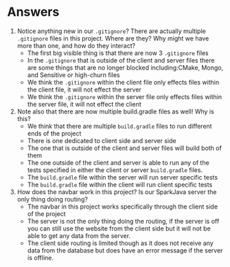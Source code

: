 # Answers
1. Notice anything new in our `.gitignore`? There are actually multiple `.gitignore` files in this project. Where are they? Why might we have more than one, and how do they interact?
   - The first big visible thing is that there are now 3 `.gitignore` files
   - In the `.gitignore` that is outside of the client and server files there are some things that are no longer blocked including:CMake, Mongo, and Sensitive or high-churn files
   - We think the `.gitignore` within the client file only effects files within the client file, it will not effect the server
   - We think the `.gitignore` within the server file only effects files within the server file, it will not effect the client
2. Note also that there are now multiple build.gradle files as well! Why is this?  
   - We think that there are multiple `build.gradle` files to run different ends of the project
   - There is one dedicated to client side and server side
   - The one that is outside of the client and server files will build both of them
   - The one outside of the client and server is able to run any of the tests specified in either the client or server `build.gradle` files.
   - The `build.gradle` file within the server will run server specific tests
   - The `build.gradle` file within the client will run client specific tests
3. How does the navbar work in this project? Is our SparkJava server the only thing doing routing?
   - The navbar in this project works specifically through the client side of the project
   - The server is not the only thing doing the routing, if the server is off you can still use the website from the client side but it will not be able to get any data from the server.
   - The client side routing is limited though as it does not receive any data from the database but does have an error message if the server is offline.

